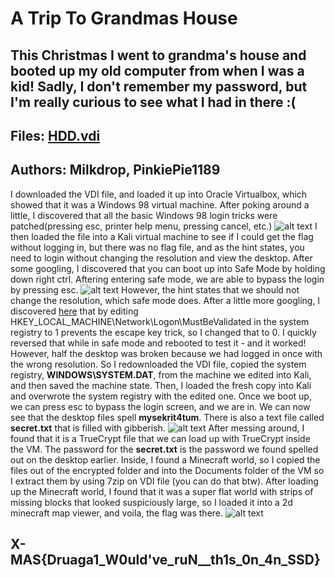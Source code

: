 # A Trip To Grandmas House
## This Christmas I went to grandma's house and booted up my old computer from when I was a kid! Sadly, I don't remember my password, but I'm really curious to see what I had in there :(

## Files: [HDD.vdi](https://drive.google.com/file/d/1bpYibYykcR4EyC1lYZN7d94tWBrFATSx/view?usp=sharing)
## Authors: Milkdrop, PinkiePie1189
I downloaded the VDI file, and loaded it up into Oracle Virtualbox, which showed that it was a Windows 98 virtual machine. After poking around a little, I discovered that all the basic Windows 98 login tricks were patched(pressing esc, printer help menu, pressing cancel, etc.)
![alt text](https://raw.githubusercontent.com/RealAwesomeness/X-MAS-CTF/master/A%20Trip%20to%20Grandmas%20House/Images/loginscreen.png)
I then loaded the file into a Kali virtual machine to see if I could get the flag without logging in, but there was no flag file, and as the hint states, you need to login without changing the resolution and view the desktop.
After some googling, I discovered that you can boot up into Safe Mode by holding down right ctrl. Aftering entering safe mode, we are able to bypass the login by pressing esc. 
![alt text](https://raw.githubusercontent.com/RealAwesomeness/X-MAS-CTF/master/A%20Trip%20to%20Grandmas%20House/Images/loggedinsafemode.png)
However, the hint states that we should not change the resolution, which safe mode does. After a little more googling, I discovered [here](https://www.techrepublic.com/article/lock-it-down-prevent-windows-98-users-from-bypassing-the-logon-screen/) that by editing HKEY_LOCAL_MACHINE\Network\Logon\MustBeValidated in the system registry to 1 prevents the escape key trick, so I changed that to 0. I quickly reversed that while in safe mode and rebooted to test it - and it worked! However, half the desktop was broken because we had logged in once with the wrong resolution. So I redownloaded the VDI file, copied the system registry, **WINDOWS\SYSTEM.DAT**, from the machine we edited into Kali, and then saved the machine state. Then, I loaded the fresh copy into Kali and overwrote the system registry with the edited one. Once we boot up, we can press esc to bypass the login screen, and we are in. We can now see that the desktop files spell **mysekrit4tum**. There is also a text file called **secret.txt** that is filled with gibberish. 
![alt text](https://raw.githubusercontent.com/RealAwesomeness/X-MAS-CTF/master/A%20Trip%20to%20Grandmas%20House/Images/loggedincracked.png)
After messing around, I found that it is a TrueCrypt file that we can load up with TrueCrypt inside the VM. The password for the **secret.txt** is the password we found spelled out on the desktop earlier. Inside, I found a Minecraft world, so I copied the files out of the encrypted folder and into the Documents folder of the VM so I extract them by using 7zip on VDI file (you can do that btw). After loading up the Minecraft world, I found that it was a super flat world with strips of missing blocks that looked suspiciously large, so I loaded it into a 2d minecraft map viewer, and voila, the flag was there.
![alt text](https://raw.githubusercontent.com/RealAwesomeness/X-MAS-CTF/master/A%20Trip%20to%20Grandmas%20House/Images/flag.png)
## X-MAS{Druaga1_W0uld've_ruN__th1s_0n_4n_SSD}
